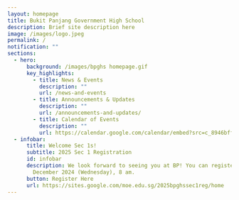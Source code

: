 ```yaml
---
layout: homepage
title: Bukit Panjang Government High School
description: Brief site description here
image: /images/logo.jpeg
permalink: /
notification: ""
sections:
  - hero:
      background: /images/bpghs homepage.gif
      key_highlights:
        - title: News & Events
          description: ""
          url: /news-and-events
        - title: Announcements & Updates
          description: ""
          url: /announcements-and-updates/
        - title: Calendar of Events
          description: ""
          url: https://calendar.google.com/calendar/embed?src=c_8946bff5f9a76cb352cbd0b8b976fcb27097cce61d4445a6276830c011fa985a%40group.calendar.google.com&ctz=Asia%2FSingapore
  - infobar:
      title: Welcome Sec 1s!
      subtitle: 2025 Sec 1 Registration
      id: infobar
      description: We look forward to seeing you at BP! You can register here from 18
        December 2024 (Wednesday), 8 am.
      button: Register Here
      url: https://sites.google.com/moe.edu.sg/2025bpghssec1reg/home
---
```

